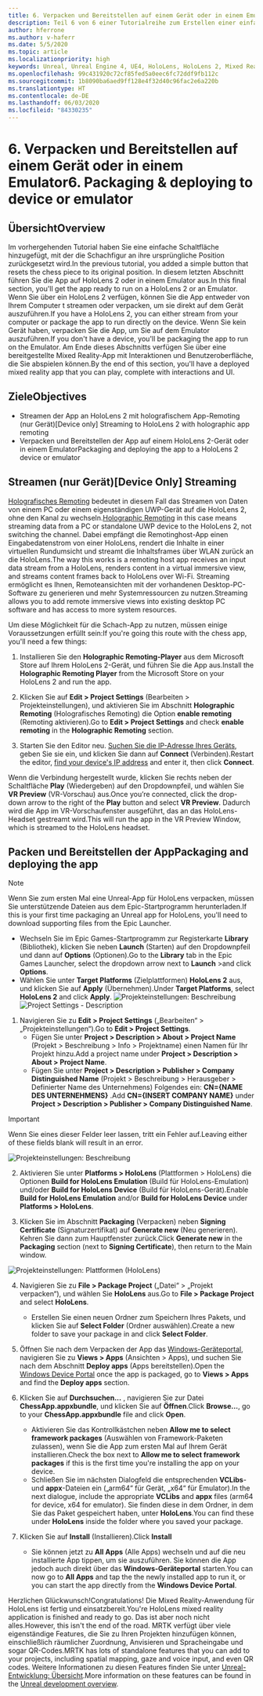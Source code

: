 ```yaml
---
title: 6. Verpacken und Bereitstellen auf einem Gerät oder in einem Emulator
description: Teil 6 von 6 einer Tutorialreihe zum Erstellen einer einfachen Schach-App mit der Unreal Engine 4 und dem UX Tools-Plug-In des Mixed Reality-Toolkits
author: hferrone
ms.author: v-haferr
ms.date: 5/5/2020
ms.topic: article
ms.localizationpriority: high
keywords: Unreal, Unreal Engine 4, UE4, HoloLens, HoloLens 2, Mixed Reality, Tutorial, erste Schritte, MRTK, UXT, UX Tools, Dokumentation
ms.openlocfilehash: 99c431920c72cf85fed5a0eec6fc72ddf9fb112c
ms.sourcegitcommit: 1b8090ba6aed9ff128e4f32d40c96fac2e6a220b
ms.translationtype: HT
ms.contentlocale: de-DE
ms.lasthandoff: 06/03/2020
ms.locfileid: "84330235"
---
```

# <a name="6-packaging--deploying-to-device-or-emulator"></a><span data-ttu-id="c0fb2-104">6. Verpacken und Bereitstellen auf einem Gerät oder in einem Emulator</span><span class="sxs-lookup"><span data-stu-id="c0fb2-104">6. Packaging & deploying to device or emulator</span></span>

## <a name="overview"></a><span data-ttu-id="c0fb2-105">Übersicht</span><span class="sxs-lookup"><span data-stu-id="c0fb2-105">Overview</span></span>

<span data-ttu-id="c0fb2-106">Im vorhergehenden Tutorial haben Sie eine einfache Schaltfläche hinzugefügt, mit der die Schachfigur an ihre ursprüngliche Position zurückgesetzt wird.</span><span class="sxs-lookup"><span data-stu-id="c0fb2-106">In the previous tutorial, you added a simple button that resets the chess piece to its original position.</span></span> <span data-ttu-id="c0fb2-107">In diesem letzten Abschnitt führen Sie die App auf HoloLens 2 oder in einem Emulator aus.</span><span class="sxs-lookup"><span data-stu-id="c0fb2-107">In this final section, you'll get the app ready to run on a HoloLens 2 or an Emulator.</span></span> <span data-ttu-id="c0fb2-108">Wenn Sie über ein HoloLens 2 verfügen, können Sie die App entweder von Ihrem Computer t streamen oder verpacken, um sie direkt auf dem Gerät auszuführen.</span><span class="sxs-lookup"><span data-stu-id="c0fb2-108">If you have a HoloLens 2, you can either stream from your computer or package the app to run directly on the device.</span></span> <span data-ttu-id="c0fb2-109">Wenn Sie kein Gerät haben, verpacken Sie die App, um Sie auf dem Emulator auszuführen.</span><span class="sxs-lookup"><span data-stu-id="c0fb2-109">If you don't have a device, you'll be packaging the app to run on the Emulator.</span></span> <span data-ttu-id="c0fb2-110">Am Ende dieses Abschnitts verfügen Sie über eine bereitgestellte Mixed Reality-App mit Interaktionen und Benutzeroberfläche, die Sie abspielen können.</span><span class="sxs-lookup"><span data-stu-id="c0fb2-110">By the end of this section, you'll have a deployed mixed reality app that you can play, complete with interactions and UI.</span></span>

## <a name="objectives"></a><span data-ttu-id="c0fb2-111">Ziele</span><span class="sxs-lookup"><span data-stu-id="c0fb2-111">Objectives</span></span>

* <span data-ttu-id="c0fb2-112">Streamen der App an HoloLens 2 mit holografischem App-Remoting (nur Gerät)</span><span class="sxs-lookup"><span data-stu-id="c0fb2-112">[Device only] Streaming to HoloLens 2 with holographic app remoting</span></span>
* <span data-ttu-id="c0fb2-113">Verpacken und Bereitstellen der App auf einem HoloLens 2-Gerät oder in einem Emulator</span><span class="sxs-lookup"><span data-stu-id="c0fb2-113">Packaging and deploying the app to a HoloLens 2 device or emulator</span></span>

## <a name="device-only-streaming"></a><span data-ttu-id="c0fb2-114">Streamen (nur Gerät)</span><span class="sxs-lookup"><span data-stu-id="c0fb2-114">[Device Only] Streaming</span></span>
<span data-ttu-id="c0fb2-115">[Holografisches Remoting](https://docs.microsoft.com/windows/mixed-reality/add-holographic-remoting) bedeutet in diesem Fall das Streamen von Daten von einem PC oder einem eigenständigen UWP-Gerät auf die HoloLens 2, ohne den Kanal zu wechseln.</span><span class="sxs-lookup"><span data-stu-id="c0fb2-115">[Holographic Remoting](https://docs.microsoft.com/windows/mixed-reality/add-holographic-remoting) in this case means streaming data from a PC or standalone UWP device to the HoloLens 2, not switching the channel.</span></span> <span data-ttu-id="c0fb2-116">Dabei empfängt die Remotinghost-App einen Eingabedatenstrom von einer HoloLens, rendert die Inhalte in einer virtuellen Rundumsicht und streamt die Inhaltsframes über WLAN zurück an die HoloLens.</span><span class="sxs-lookup"><span data-stu-id="c0fb2-116">The way this works is a remoting host app receives an input data stream from a HoloLens, renders content in a virtual immersive view, and streams content frames back to HoloLens over Wi-Fi.</span></span> <span data-ttu-id="c0fb2-117">Streaming ermöglicht es Ihnen, Remoteansichten mit der vorhandenen Desktop-PC-Software zu generieren und mehr Systemressourcen zu nutzen.</span><span class="sxs-lookup"><span data-stu-id="c0fb2-117">Streaming allows you to add remote immersive views into existing desktop PC software and has access to more system resources.</span></span> 

<span data-ttu-id="c0fb2-118">Um diese Möglichkeit für die Schach-App zu nutzen, müssen einige Voraussetzungen erfüllt sein:</span><span class="sxs-lookup"><span data-stu-id="c0fb2-118">If you're going this route with the chess app, you'll need a few things:</span></span>

1.  <span data-ttu-id="c0fb2-119">Installieren Sie den **Holographic Remoting-Player** aus dem Microsoft Store auf Ihrem HoloLens 2-Gerät, und führen Sie die App aus.</span><span class="sxs-lookup"><span data-stu-id="c0fb2-119">Install the **Holographic Remoting Player** from the Microsoft Store on your HoloLens 2 and run the app.</span></span>

2.  <span data-ttu-id="c0fb2-120">Klicken Sie auf **Edit > Project Settings** (Bearbeiten > Projekteinstellungen), und aktivieren Sie im Abschnitt **Holographic Remoting** (Holografisches Remoting) die Option **enable remoting** (Remoting aktivieren).</span><span class="sxs-lookup"><span data-stu-id="c0fb2-120">Go to **Edit > Project Settings** and check **enable remoting** in the **Holographic Remoting** section.</span></span>

3.  <span data-ttu-id="c0fb2-121">Starten Sie den Editor neu. [Suchen Sie die IP-Adresse Ihres Geräts](https://docs.microsoft.com/windows/uwp/debug-test-perf/device-portal-hololens#connect-over-wi-fi), geben Sie sie ein, und klicken Sie dann auf **Connect** (Verbinden).</span><span class="sxs-lookup"><span data-stu-id="c0fb2-121">Restart the editor, [find your device's IP address](https://docs.microsoft.com/windows/uwp/debug-test-perf/device-portal-hololens#connect-over-wi-fi) and enter it, then click **Connect**.</span></span>

<span data-ttu-id="c0fb2-122">Wenn die Verbindung hergestellt wurde, klicken Sie rechts neben der Schaltfläche **Play** (Wiedergeben) auf den Dropdownpfeil, und wählen Sie **VR Preview** (VR-Vorschau) aus.</span><span class="sxs-lookup"><span data-stu-id="c0fb2-122">Once you’re connected, click the drop-down arrow to the right of the **Play** button and select **VR Preview**.</span></span> <span data-ttu-id="c0fb2-123">Dadurch wird die App im VR-Vorschaufenster ausgeführt, das an das HoloLens-Headset gestreamt wird.</span><span class="sxs-lookup"><span data-stu-id="c0fb2-123">This will run the app in the VR Preview Window, which is streamed to the HoloLens headset.</span></span> 

## <a name="packaging-and-deploying-the-app"></a><span data-ttu-id="c0fb2-124">Packen und Bereitstellen der App</span><span class="sxs-lookup"><span data-stu-id="c0fb2-124">Packaging and deploying the app</span></span> 

>[!NOTE]
><span data-ttu-id="c0fb2-125">Wenn Sie zum ersten Mal eine Unreal-App für HoloLens verpacken, müssen Sie unterstützende Dateien aus dem Epic-Startprogramm herunterladen.</span><span class="sxs-lookup"><span data-stu-id="c0fb2-125">If this is your first time packaging an Unreal app for HoloLens, you'll need to download supporting files from the Epic Launcher.</span></span> 
>- <span data-ttu-id="c0fb2-126">Wechseln Sie im Epic Games-Startprogramm zur Registerkarte **Library** (Bibliothek), klicken Sie neben **Launch** (Starten) auf den Dropdownpfeil und dann auf **Options** (Optionen).</span><span class="sxs-lookup"><span data-stu-id="c0fb2-126">Go to the **Library** tab in the Epic Games Launcher, select the dropdown arrow next to **Launch** >and click **Options**.</span></span> 
>- <span data-ttu-id="c0fb2-127">Wählen Sie unter **Target Platforms** (Zielplattformen) **HoloLens 2** aus, und klicken Sie auf **Apply** (Übernehmen).</span><span class="sxs-lookup"><span data-stu-id="c0fb2-127">Under **Target Platforms**, select **HoloLens 2** and click **Apply**.</span></span> 
><span data-ttu-id="c0fb2-128">![Projekteinstellungen: Beschreibung](images/unreal-uxt/6-installationoptions.PNG)</span><span class="sxs-lookup"><span data-stu-id="c0fb2-128">![Project Settings - Description](images/unreal-uxt/6-installationoptions.PNG)</span></span>

1.  <span data-ttu-id="c0fb2-129">Navigieren Sie zu **Edit > Project Settings** („Bearbeiten“ > „Projekteinstellungen“).</span><span class="sxs-lookup"><span data-stu-id="c0fb2-129">Go to **Edit > Project Settings**.</span></span> 
    * <span data-ttu-id="c0fb2-130">Fügen Sie unter **Project > Description > About > Project Name** (Projekt > Beschreibung > Info > Projektname) einen Namen für Ihr Projekt hinzu.</span><span class="sxs-lookup"><span data-stu-id="c0fb2-130">Add a project name under **Project > Description > About > Project Name**.</span></span> 
    * <span data-ttu-id="c0fb2-131">Fügen Sie unter **Project > Description > Publisher > Company Distinguished Name** (Projekt > Beschreibung > Herausgeber > Definierter Name des Unternehmens) Folgendes ein: **CN={NAME DES UNTERNEHMENS}** .</span><span class="sxs-lookup"><span data-stu-id="c0fb2-131">Add **CN={INSERT COMPANY NAME}** under **Project > Description > Publisher > Company Distinguished Name**.</span></span>

> [!IMPORTANT]
> <span data-ttu-id="c0fb2-132">Wenn Sie eines dieser Felder leer lassen, tritt ein Fehler auf.</span><span class="sxs-lookup"><span data-stu-id="c0fb2-132">Leaving either of these fields blank will result in an error.</span></span> 

![Projekteinstellungen: Beschreibung](images/unreal-uxt/6-cn.PNG)

2.  <span data-ttu-id="c0fb2-134">Aktivieren Sie unter **Platforms > HoloLens** (Plattformen > HoloLens) die Optionen **Build for HoloLens Emulation** (Build für HoloLens-Emulation) und/oder **Build for HoloLens Device** (Build für HoloLens-Gerät).</span><span class="sxs-lookup"><span data-stu-id="c0fb2-134">Enable **Build for HoloLens Emulation** and/or **Build for HoloLens Device** under **Platforms > HoloLens**.</span></span>

3.  <span data-ttu-id="c0fb2-135">Klicken Sie im Abschnitt **Packaging** (Verpacken) neben **Signing Certificate** (Signaturzertifikat) auf **Generate new** (Neu generieren). Kehren Sie dann zum Hauptfenster zurück.</span><span class="sxs-lookup"><span data-stu-id="c0fb2-135">Click **Generate new** in the **Packaging** section (next to **Signing Certificate**), then return to the Main window.</span></span>

![Projekteinstellungen: Plattformen (HoloLens)](images/unreal-uxt/6-packaging.PNG)

4.  <span data-ttu-id="c0fb2-137">Navigieren Sie zu **File > Package Project** („Datei“ > „Projekt verpacken“), und wählen Sie **HoloLens** aus.</span><span class="sxs-lookup"><span data-stu-id="c0fb2-137">Go to **File > Package Project** and select **HoloLens**.</span></span> 
    * <span data-ttu-id="c0fb2-138">Erstellen Sie einen neuen Ordner zum Speichern Ihres Pakets, und klicken Sie auf **Select Folder** (Ordner auswählen).</span><span class="sxs-lookup"><span data-stu-id="c0fb2-138">Create a new folder to save your package in and click **Select Folder**.</span></span> 

5.  <span data-ttu-id="c0fb2-139">Öffnen Sie nach dem Verpacken der App das [Windows-Geräteportal](https://docs.microsoft.com/windows/mixed-reality/using-the-windows-device-portal), navigieren Sie zu **Views > Apps** (Ansichten > Apps), und suchen Sie nach dem Abschnitt **Deploy apps** (Apps bereitstellen).</span><span class="sxs-lookup"><span data-stu-id="c0fb2-139">Open the [Windows Device Portal](https://docs.microsoft.com/windows/mixed-reality/using-the-windows-device-portal) once the app is packaged, go to **Views > Apps** and find the **Deploy apps** section.</span></span>

6.  <span data-ttu-id="c0fb2-140">Klicken Sie auf **Durchsuchen...** , navigieren Sie zur Datei **ChessApp.appxbundle**, und klicken Sie auf **Öffnen**.</span><span class="sxs-lookup"><span data-stu-id="c0fb2-140">Click **Browse...**, go to your **ChessApp.appxbundle** file and click **Open**.</span></span> 

    * <span data-ttu-id="c0fb2-141">Aktivieren Sie das Kontrollkästchen neben **Allow me to select framework packages** (Auswählen von Framework-Paketen zulassen), wenn Sie die App zum ersten Mal auf Ihrem Gerät installieren.</span><span class="sxs-lookup"><span data-stu-id="c0fb2-141">Check the box next to **Allow me to select framework packages** if this is the first time you're installing the app on your device.</span></span> 
    * <span data-ttu-id="c0fb2-142">Schließen Sie im nächsten Dialogfeld die entsprechenden **VCLibs**- und **appx**-Dateien ein („arm64“ für Gerät, „x64“ für Emulator).</span><span class="sxs-lookup"><span data-stu-id="c0fb2-142">In the next dialogue, include the appropriate **VCLibs** and **appx** files (arm64 for device, x64 for emulator).</span></span> <span data-ttu-id="c0fb2-143">Sie finden diese in dem Ordner, in dem Sie das Paket gespeichert haben, unter **HoloLens**.</span><span class="sxs-lookup"><span data-stu-id="c0fb2-143">You can find these under **HoloLens** inside the folder where you saved your package.</span></span>

7.  <span data-ttu-id="c0fb2-144">Klicken Sie auf **Install** (Installieren).</span><span class="sxs-lookup"><span data-stu-id="c0fb2-144">Click **Install**</span></span>
    * <span data-ttu-id="c0fb2-145">Sie können jetzt zu **All Apps** (Alle Apps) wechseln und auf die neu installierte App tippen, um sie auszuführen. Sie können die App jedoch auch direkt über das **Windows-Geräteportal** starten.</span><span class="sxs-lookup"><span data-stu-id="c0fb2-145">You can now go to **All Apps** and tap the the newly installed app to run it, or you can start the app directly from the **Windows Device Portal**.</span></span> 

<span data-ttu-id="c0fb2-146">Herzlichen Glückwunsch!</span><span class="sxs-lookup"><span data-stu-id="c0fb2-146">Congratulations!</span></span> <span data-ttu-id="c0fb2-147">Die Mixed Reality-Anwendung für HoloLens ist fertig und einsatzbereit.</span><span class="sxs-lookup"><span data-stu-id="c0fb2-147">You're HoloLens mixed reality application is finished and ready to go.</span></span> <span data-ttu-id="c0fb2-148">Das ist aber noch nicht alles.</span><span class="sxs-lookup"><span data-stu-id="c0fb2-148">However, this isn't the end of the road.</span></span> <span data-ttu-id="c0fb2-149">MRTK verfügt über viele eigenständige Features, die Sie zu Ihren Projekten hinzufügen können, einschließlich räumlicher Zuordnung, Anvisieren und Spracheingabe und sogar QR-Codes.</span><span class="sxs-lookup"><span data-stu-id="c0fb2-149">MRTK has lots of standalone features that you can add to your projects, including spatial mapping, gaze and voice input, and even QR codes.</span></span> <span data-ttu-id="c0fb2-150">Weitere Informationen zu diesen Features finden Sie unter [Unreal-Entwicklung: Übersicht](https://docs.microsoft.com/windows/mixed-reality/unreal-development-overview).</span><span class="sxs-lookup"><span data-stu-id="c0fb2-150">More information on these features can be found in the [Unreal development overview](https://docs.microsoft.com/windows/mixed-reality/unreal-development-overview).</span></span>